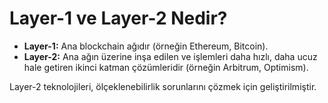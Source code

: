 # Layer-1 ve Layer-2 Nedir?

- **Layer-1:** Ana blockchain ağıdır (örneğin Ethereum, Bitcoin).
- **Layer-2:** Ana ağın üzerine inşa edilen ve işlemleri daha hızlı, daha ucuz hale getiren ikinci katman çözümleridir (örneğin Arbitrum, Optimism).

Layer-2 teknolojileri, ölçeklenebilirlik sorunlarını çözmek için geliştirilmiştir.
